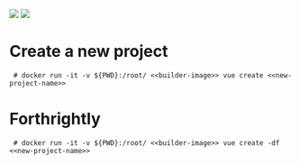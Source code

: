 ![](https://img.shields.io/badge/Code-Vue-informational?style=flat&logo=vue.js&logoColor=white&color=2bbc8a)
![](https://img.shields.io/badge/Tools-Docker-informational?style=flat&logo=docker&logoColor=white&color=2bbc8a)

# Create a new project

```
 # docker run -it -v ${PWD}:/root/ <<builder-image>> vue create <<new-project-name>>
```

# Forthrightly
```
 # docker run -it -v ${PWD}:/root/ <<builder-image>> vue create -df <<new-project-name>>
```

